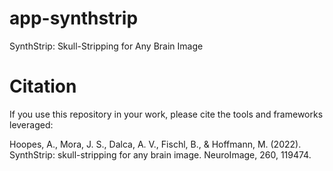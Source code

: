 # app-synthstrip
SynthStrip: Skull-Stripping for Any Brain Image

# Citation
If you use this repository in your work, please cite the tools and frameworks leveraged:

Hoopes, A., Mora, J. S., Dalca, A. V., Fischl, B., & Hoffmann, M. (2022). SynthStrip: skull-stripping for any brain image. NeuroImage, 260, 119474.

